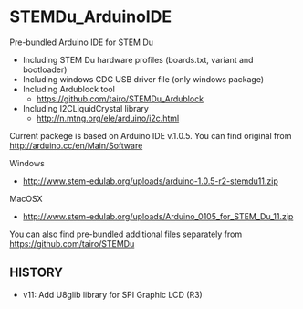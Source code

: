 STEMDu_ArduinoIDE
=================

Pre-bundled Arduino IDE for STEM Du
- Including STEM Du hardware profiles (boards.txt, variant and bootloader)
- Including windows CDC USB driver file (only windows package)
- Including Ardublock tool
  - https://github.com/tairo/STEMDu_Ardublock
- Including I2CLiquidCrystal library
  - http://n.mtng.org/ele/arduino/i2c.html

Current packege is based on Arduino IDE v.1.0.5. You can find original from http://arduino.cc/en/Main/Software

Windows
* http://www.stem-edulab.org/uploads/arduino-1.0.5-r2-stemdu11.zip 

MacOSX
* http://www.stem-edulab.org/uploads/Arduino_0105_for_STEM_Du_11.zip

You can also find pre-bundled additional files separately from https://github.com/tairo/STEMDu

HISTORY
-------
- v11: Add U8glib library for SPI Graphic LCD (R3)
